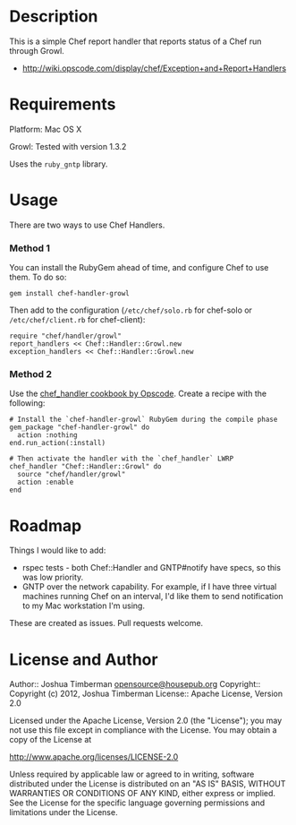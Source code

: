 Description
===========

This is a simple Chef report handler that reports status of a Chef run
through Growl.

* http://wiki.opscode.com/display/chef/Exception+and+Report+Handlers

Requirements
============

Platform: Mac OS X

Growl: Tested with version 1.3.2

Uses the `ruby_gntp` library.

Usage
=====

There are two ways to use Chef Handlers.

### Method 1

You can install the RubyGem ahead of time, and configure Chef to use
them. To do so:

    gem install chef-handler-growl

Then add to the configuration (`/etc/chef/solo.rb` for chef-solo or
`/etc/chef/client.rb` for chef-client):

    require "chef/handler/growl"
    report_handlers << Chef::Handler::Growl.new
    exception_handlers << Chef::Handler::Growl.new

### Method 2

Use the
[chef_handler cookbook by Opscode](http://community.opscode.com/cookbooks/chef_handler).
Create a recipe with the following:

    # Install the `chef-handler-growl` RubyGem during the compile phase
    gem_package "chef-handler-growl" do
      action :nothing
    end.run_action(:install)

    # Then activate the handler with the `chef_handler` LWRP
    chef_handler "Chef::Handler::Growl" do
      source "chef/handler/growl"
      action :enable
    end

Roadmap
=======

Things I would like to add:

* rspec tests - both Chef::Handler and GNTP#notify have specs, so this
  was low priority.
* GNTP over the network capability. For example, if I have three
  virtual machines running Chef on an interval, I'd like them to send
  notification to my Mac workstation I'm using.

These are created as issues. Pull requests welcome.

License and Author
==================

Author:: Joshua Timberman <opensource@housepub.org>
Copyright:: Copyright (c) 2012, Joshua Timberman
License:: Apache License, Version 2.0

Licensed under the Apache License, Version 2.0 (the "License");
you may not use this file except in compliance with the License.
You may obtain a copy of the License at

   http://www.apache.org/licenses/LICENSE-2.0

Unless required by applicable law or agreed to in writing, software
distributed under the License is distributed on an "AS IS" BASIS,
WITHOUT WARRANTIES OR CONDITIONS OF ANY KIND, either express or implied.
See the License for the specific language governing permissions and
limitations under the License.
